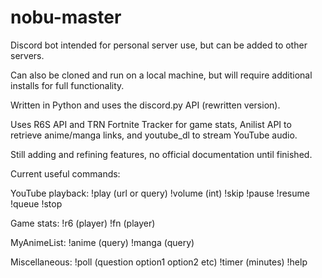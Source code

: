 # nobu-master
Discord bot intended for personal server use, but can be added to other servers.

Can also be cloned and run on a local machine, but will require additional installs for full functionality.

Written in Python and uses the discord.py API (rewritten version).

Uses R6S API and TRN Fortnite Tracker for game stats, Anilist API to retrieve anime/manga links, and youtube_dl to stream YouTube audio.

Still adding and refining features, no official documentation until finished.

Current useful commands:

YouTube playback: !play (url or query) !volume (int) !skip !pause !resume !queue !stop

Game stats: !r6 (player) !fn (player)

MyAnimeList: !anime (query) !manga (query)

Miscellaneous: !poll (question option1 option2 etc) !timer (minutes) !help
